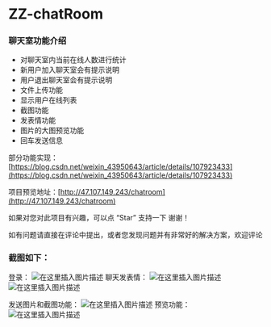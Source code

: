 # ZZ-chatRoom

### 聊天室功能介绍

 - 对聊天室内当前在线人数进行统计
 - 新用户加入聊天室会有提示说明
 - 用户退出聊天室会有提示说明
 - 文件上传功能
 - 显示用户在线列表
 - 截图功能
 - 发表情功能
 - 图片的大图预览功能
 - 回车发送信息

部分功能实现：[https://blog.csdn.net/weixin_43950643/article/details/107923433](https://blog.csdn.net/weixin_43950643/article/details/107923433)

项目预览地址：[http://47.107.149.243/chatroom](http://47.107.149.243/chatroom)

如果对您对此项目有兴趣，可以点 “Star” 支持一下 谢谢！ 

如有问题请直接在评论中提出，或者您发现问题并有非常好的解决方案，欢迎评论
### 截图如下：
登录：
![在这里插入图片描述](https://img-blog.csdnimg.cn/20200812150953523.png?x-oss-process=image/watermark,type_ZmFuZ3poZW5naGVpdGk,shadow_10,text_aHR0cHM6Ly9ibG9nLmNzZG4ubmV0L3dlaXhpbl80Mzk1MDY0Mw==,size_16,color_FFFFFF,t_70#pic_center)
聊天发表情：
![在这里插入图片描述](https://img-blog.csdnimg.cn/20200812151042541.png?x-oss-process=image/watermark,type_ZmFuZ3poZW5naGVpdGk,shadow_10,text_aHR0cHM6Ly9ibG9nLmNzZG4ubmV0L3dlaXhpbl80Mzk1MDY0Mw==,size_16,color_FFFFFF,t_70#pic_center)
![在这里插入图片描述](https://img-blog.csdnimg.cn/20200812151344242.png?x-oss-process=image/watermark,type_ZmFuZ3poZW5naGVpdGk,shadow_10,text_aHR0cHM6Ly9ibG9nLmNzZG4ubmV0L3dlaXhpbl80Mzk1MDY0Mw==,size_16,color_FFFFFF,t_70#pic_center)

发送图片和截图功能：
![在这里插入图片描述](https://img-blog.csdnimg.cn/20200812151127955.png?x-oss-process=image/watermark,type_ZmFuZ3poZW5naGVpdGk,shadow_10,text_aHR0cHM6Ly9ibG9nLmNzZG4ubmV0L3dlaXhpbl80Mzk1MDY0Mw==,size_16,color_FFFFFF,t_70#pic_center)
预览功能：
![在这里插入图片描述](https://img-blog.csdnimg.cn/20200812151144189.png?x-oss-process=image/watermark,type_ZmFuZ3poZW5naGVpdGk,shadow_10,text_aHR0cHM6Ly9ibG9nLmNzZG4ubmV0L3dlaXhpbl80Mzk1MDY0Mw==,size_16,color_FFFFFF,t_70#pic_center)
